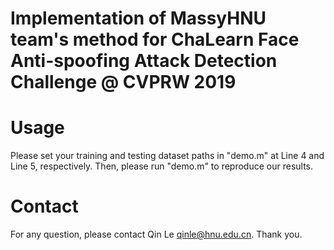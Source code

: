 # Implementation of MassyHNU team's method for ChaLearn Face Anti-spoofing Attack Detection Challenge @ CVPRW 2019

Usage
=====

Please set your training and testing dataset paths in "demo.m" at Line 4 and Line 5, respectively. Then, please run "demo.m" to reproduce our results.

Contact
============

For any question, please contact Qin Le <qinle@hnu.edu.cn>. Thank you.
